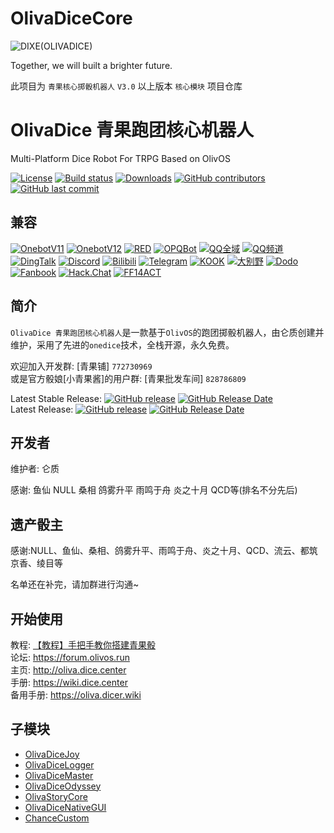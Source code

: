 # OlivaDiceCore

![DIXE(OLIVADICE)](DIXE_OLIVADICE.jpg)

Together, we will built a brighter future.

此项目为 `青果核心掷骰机器人` `V3.0` 以上版本 `核心模块` 项目仓库

# OlivaDice 青果跑团核心机器人
Multi-Platform Dice Robot For TRPG Based on OlivOS

[![License](https://img.shields.io/github/license/OlivOS-Team/OlivaDiceCore.svg)](http://www.gnu.org/licenses)
[![Build status](https://ci.appveyor.com/api/projects/status/k1kxb3dpnd2ng88m/branch/Oliva?svg=true)](https://ci.appveyor.com/project/lunzhiPenxil/olivadice/branch/Oliva)
[![Downloads](https://img.shields.io/github/downloads/OlivOS-Team/OlivaDiceCore/total.svg)](https://github.com/OlivOS-Team/OlivaDiceCore/releases)
[![GitHub contributors](https://img.shields.io/github/contributors/OlivOS-Team/OlivaDiceCore.svg)](https://github.com/OlivOS-Team/OlivaDiceCore/graphs/contributors)
[![GitHub last commit](https://img.shields.io/github/last-commit/OlivOS-Team/OlivaDiceCore.svg)](https://github.com/OlivOS-Team/OlivaDiceCore/commits)

## 兼容
[![OnebotV11](https://img.shields.io/badge/-OnebotV11-111111?style=flat-square&logoColor=white)](https://github.com/botuniverse/onebot)
[![OnebotV12](https://img.shields.io/badge/-OnebotV12-111111?style=flat-square&logoColor=white)](https://github.com/botuniverse/onebot)
[![RED](https://img.shields.io/badge/-RED-111111?style=flat-square&logoColor=white)](https://chrononeko.github.io/QQNTRedProtocol/)
[![OPQBot](https://img.shields.io/badge/-OPQBot-111111?style=flat-square&logoColor=white)](https://opqbot.com/)
[![QQ全域](https://img.shields.io/badge/-QQ%E5%85%A8%E5%9F%9F-EB1923?style=flat-square&logo=Tencent%20QQ&logoColor=white)](https://bot.q.qq.com/wiki/)
[![QQ频道](https://img.shields.io/badge/-QQ%E9%A2%91%E9%81%93-EB1923?style=flat-square&logo=Tencent%20QQ&logoColor=white)](https://bot.q.qq.com/wiki/)
[![DingTalk](https://img.shields.io/badge/-%E9%92%89%E9%92%89-007FFF?style=flat-square&logo=alibabadotcom&logoColor=white)](https://open.dingtalk.com/)
[![Discord](https://img.shields.io/badge/-Discord-6666CC?style=flat-square&logo=Discord&logoColor=white)](https://discord.com/)
[![Bilibili](https://img.shields.io/badge/-Bilibili-FB7299?style=flat-square&logo=Bilibili&logoColor=white)](http://www.bilibili.com/)
[![Telegram](https://img.shields.io/badge/-Telegram-26A5E4?style=flat-square&logo=Telegram&logoColor=white)](https://telegram.org/)
[![KOOK](https://img.shields.io/badge/-%E5%BC%80%E9%BB%91%E5%95%A6KOOK-83E700?style=flat-square&logo=Discord&logoColor=white)](https://www.kookapp.cn/)
[![大别野](https://img.shields.io/badge/-%E7%B1%B3%E6%B8%B8%E7%A4%BE%E5%A4%A7%E5%88%AB%E9%87%8E-59DBFC?style=flat-square&logoColor=white)](https://open.miyoushe.com/)
[![Dodo](https://img.shields.io/badge/-Dodo-00B8AA?style=flat-square&logo=%2Fe%2F&logoColor=white)](https://dodo.link/)
[![Fanbook](https://img.shields.io/badge/-Fanbook-1A52F3?style=flat-square&logo=sharp&logoColor=white)](https://fanbook.mobi/)
[![Hack.Chat](https://img.shields.io/badge/-Hack.Chat-20201D?style=flat-square&logo=Hetzner&logoColor=white)](https://hack.chat/)
[![FF14ACT](https://img.shields.io/badge/-FF14ACT-ED1C24?style=flat-square&logo=squareenix&logoColor=white)](https://advancedcombattracker.com/download.php)

## 简介

`OlivaDice 青果跑团核心机器人`是一款基于`OlivOS`的跑团掷骰机器人，由仑质创建并维护，采用了先进的`onedice`技术，全栈开源，永久免费。

欢迎加入开发群: [青果铺] `772730969`  
或是官方骰娘[小青果酱]的用户群: [青果批发车间] `828786809`  

Latest Stable Release: [![GitHub release](https://img.shields.io/github/release/OlivOS-Team/OlivaDiceCore.svg)](https://github.com/OlivOS-Team/OlivaDiceCore/releases) [![GitHub Release Date](https://img.shields.io/github/release-date/OlivOS-Team/OlivaDiceCore.svg)](https://github.com/OlivOS-Team/OlivaDiceCore/releases)  
Latest Release: [![GitHub release](https://img.shields.io/github/release-pre/OlivOS-Team/OlivaDiceCore.svg)](https://github.com/OlivOS-Team/OlivaDiceCore/releases) [![GitHub Release Date](https://img.shields.io/github/release-date-pre/OlivOS-Team/OlivaDiceCore.svg)](https://github.com/OlivOS-Team/OlivaDiceCore/releases)  

## 开发者

维护者: 仑质

感谢: 鱼仙 NULL 桑相 鸽雾升平 雨鸣于舟 炎之十月 QCD等(排名不分先后)

## 遗产骰主

感谢:NULL、鱼仙、桑相、鸽雾升平、雨鸣于舟、炎之十月、QCD、流云、都筑京香、绫目等

名单还在补完，请加群进行沟通~

## 开始使用
教程: [【教程】手把手教你搭建青果骰](https://forum.olivos.run/d/25)  
论坛: <https://forum.olivos.run>  
主页: <http://oliva.dice.center>  
手册: <https://wiki.dice.center>  
备用手册: <https://oliva.dicer.wiki>   

## 子模块
- [OlivaDiceJoy](https://github.com/OlivOS-Team/OlivaDiceJoy)
- [OlivaDiceLogger](https://github.com/OlivOS-Team/OlivaDiceLogger)
- [OlivaDiceMaster](https://github.com/OlivOS-Team/OlivaDiceMaster)
- [OlivaDiceOdyssey](https://github.com/OlivOS-Team/OlivaDiceOdyssey)
- [OlivaStoryCore](https://github.com/OlivOS-Team/OlivaStoryCore)
- [OlivaDiceNativeGUI](https://github.com/OlivOS-Team/OlivaDiceNativeGUI)
- [ChanceCustom](https://github.com/OlivOS-Team/ChanceCustom)
